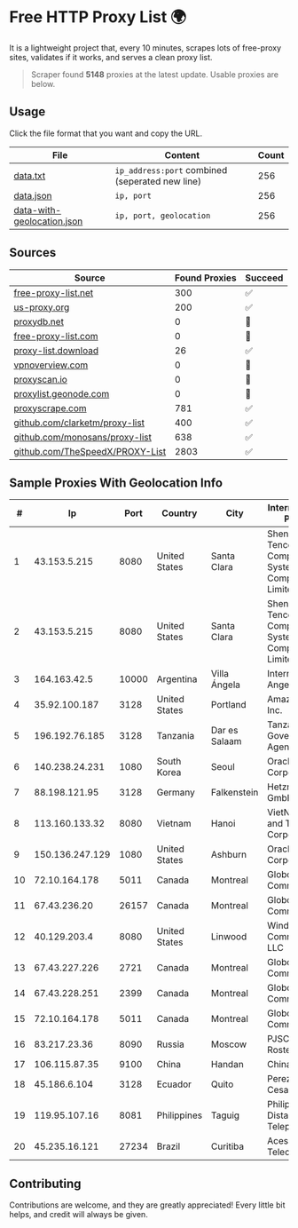 
# Free HTTP Proxy List 🌍

It is a lightweight project that, every 10 minutes, scrapes lots of free-proxy sites, validates if it works, and serves a clean proxy list.


> Scraper found **5148** proxies at the latest update. Usable proxies are below.

## Usage

Click the file format that you want and copy the URL.


|File|Content|Count|
|----|-------|-----|
|[data.txt](https://raw.githubusercontent.com/themiralay/Proxy-List-World/master/data.txt)|`ip_address:port` combined (seperated new line)|256|
|[data.json](https://raw.githubusercontent.com/themiralay/Proxy-List-World/master/data.json)|`ip, port`|256|
|[data-with-geolocation.json](https://raw.githubusercontent.com/themiralay/Proxy-List-World/master/data-with-geolocation.json)|`ip, port, geolocation`|256|

## Sources

|Source|Found Proxies|Succeed|
|------|-------------|-------|
|[free-proxy-list.net](https://free-proxy-list.net)|300|✅|
|[us-proxy.org](https://www.us-proxy.org)|200|✅|
|[proxydb.net](http://proxydb.net)|0|🚫|
|[free-proxy-list.com](https://free-proxy-list.com/?page=&port=&type%5B%5D=http&type%5B%5D=https&up_time=0&search=Search)|0|🚫|
|[proxy-list.download](https://www.proxy-list.download/HTTP)|26|✅|
|[vpnoverview.com](https://vpnoverview.com/privacy/anonymous-browsing/free-proxy-servers)|0|🚫|
|[proxyscan.io](https://www.proxyscan.io)|0|🚫|
|[proxylist.geonode.com](https://proxylist.geonode.com/api/proxy-list?limit=300&page=1&sort_by=lastChecked&sort_type=desc&protocols=http,https)|0|🚫|
|[proxyscrape.com](https://api.proxyscrape.com/v2/?request=displayproxies&protocol=http&timeout=10000&country=all&ssl=all&anonymity=all)|781|✅|
|[github.com/clarketm/proxy-list](https://raw.githubusercontent.com/clarketm/proxy-list/master/proxy-list-raw.txt)|400|✅|
|[github.com/monosans/proxy-list](https://raw.githubusercontent.com/monosans/proxy-list/main/proxies/http.txt)|638|✅|
|[github.com/TheSpeedX/PROXY-List](https://raw.githubusercontent.com/TheSpeedX/PROXY-List/master/http.txt)|2803|✅|


## Sample Proxies With Geolocation Info

|#|Ip|Port|Country|City|Internet Service Provider|
|-|--|----|-------|----|-------------------------|
|1|43.153.5.215|8080|United States|Santa Clara|Shenzhen Tencent Computer Systems Company Limited|
|2|43.153.5.215|8080|United States|Santa Clara|Shenzhen Tencent Computer Systems Company Limited|
|3|164.163.42.5|10000|Argentina|Villa Ángela|Interret Villa Angela SRL|
|4|35.92.100.187|3128|United States|Portland|Amazon.com, Inc.|
|5|196.192.76.185|3128|Tanzania|Dar es Salaam|Tanzania e-Government Agency|
|6|140.238.24.231|1080|South Korea|Seoul|Oracle Corporation|
|7|88.198.121.95|3128|Germany|Falkenstein|Hetzner Online GmbH|
|8|113.160.133.32|8080|Vietnam|Hanoi|VietNam Post and Telecom Corporation|
|9|150.136.247.129|1080|United States|Ashburn|Oracle Corporation|
|10|72.10.164.178|5011|Canada|Montreal|GloboTech Communications|
|11|67.43.236.20|26157|Canada|Montreal|GloboTech Communications|
|12|40.129.203.4|8080|United States|Linwood|Windstream Communications LLC|
|13|67.43.227.226|2721|Canada|Montreal|GloboTech Communications|
|14|67.43.228.251|2399|Canada|Montreal|GloboTech Communications|
|15|72.10.164.178|5011|Canada|Montreal|GloboTech Communications|
|16|83.217.23.36|8090|Russia|Moscow|PJSC Rostelecom|
|17|106.115.87.35|9100|China|Handan|Chinanet|
|18|45.186.6.104|3128|Ecuador|Quito|Perez Tito Julio Cesar|
|19|119.95.107.16|8081|Philippines|Taguig|Philippine Long Distance Telephone Co.|
|20|45.235.16.121|27234|Brazil|Curitiba|Acessoline Telecom|



## Contributing

Contributions are welcome, and they are greatly appreciated! Every
little bit helps, and credit will always be given.

